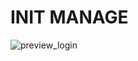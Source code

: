 # INIT MANAGE

![preview_login](https://dev.azure.com/2024-D2-P1-E1/e41a172d-81fd-4588-aa3b-72865b18202a/_apis/git/repositories/550b8f2b-1bca-4e20-90a3-25c722b74fd0/items?path=/deviceframes.png&versionDescriptor%5BversionOptions%5D=0&versionDescriptor%5BversionType%5D=0&versionDescriptor%5Bversion%5D=main&resolveLfs=true&%24format=octetStream&api-version=5.0)